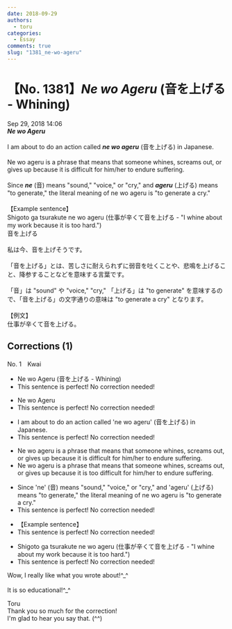 ```yaml
---
date: 2018-09-29
authors:
  - toru
categories:
  - Essay
comments: true
slug: "1381_ne-wo-ageru"
---
```


# 【No. 1381】<strong><em>Ne wo Ageru</em></strong> (音を上げる - Whining)
<div class="date">Sep 29, 2018 14:06</div>
<div id="post"><div id="body_show_ori">
<strong><em>Ne wo Ageru</em></strong><br/><br/>I am about to do an action called <strong><em>ne wo ageru</em></strong> (音を上げる) in Japanese.<br/><br/>Ne wo ageru is a phrase that means that someone whines, screams out, or gives up because it is difficult for him/her to endure suffering.<br/><br/>Since <strong><em>ne</em></strong> (音) means "sound," "voice," or "cry," and <strong><em>ageru</em></strong> (上げる) means "to generate," the literal meaning of ne wo ageru is "to generate a cry."<br/><br/>【Example sentence】<br/>Shigoto ga tsurakute ne wo ageru (仕事が辛くて音を上げる - "I whine about my work because it is too hard.")
</div></div>

<!-- more -->

<div id="post_ja"><div id="body_show_mo">
音を上げる<br/><br/>私は今、音を上げそうです。<br/><br/>「音を上げる」とは、苦しさに耐えられずに弱音を吐くことや、悲鳴を上げること、降参することなどを意味する言葉です。<br/><br/>「音」は "sound" や "voice," "cry," 「上げる」は "to generate" を意味するので、「音を上げる」の文字通りの意味は "to generate a cry" となります。<br/><br/>【例文】<br/>仕事が辛くて音を上げる。
</div></div>

## Corrections (1)
<div id="block"><div class="first_name"> No. 1　<span class="just_name">Kwai</span></div><div id="block2">
<ul class="correction_field">
<li class="incorrect">Ne wo Ageru (音を上げる - Whining)</li>
<li class="corrected perfect">This sentence is perfect! No correction needed!</li>
</ul>
<ul class="correction_field">
<li class="incorrect">Ne wo Ageru</li>
<li class="corrected perfect">This sentence is perfect! No correction needed!</li>
</ul>
<ul class="correction_field">
<li class="incorrect">I am about to do an action called 'ne wo ageru' (音を上げる) in Japanese.</li>
<li class="corrected perfect">This sentence is perfect! No correction needed!</li>
</ul>
<ul class="correction_field">
<li class="incorrect">Ne wo ageru is a phrase that means that someone whines, screams out, or gives up because it is difficult for him/her to endure suffering.</li>
<li class="corrected correct">
Ne wo ageru is a phrase that means that someone whines, screams out, or gives up because it is <span class="f_red">too </span>difficult for him/her to endure suffering.
</li>
</ul>
<ul class="correction_field">
<li class="incorrect">Since 'ne' (音) means "sound," "voice," or "cry," and 'ageru' (上げる) means "to generate," the literal meaning of ne wo ageru is "to generate a cry."</li>
<li class="corrected perfect">This sentence is perfect! No correction needed!</li>
</ul>
<ul class="correction_field">
<li class="incorrect">【Example sentence】</li>
<li class="corrected perfect">This sentence is perfect! No correction needed!</li>
</ul>
<ul class="correction_field">
<li class="incorrect">Shigoto ga tsurakute ne wo ageru (仕事が辛くて音を上げる - "I whine about my work because it is too hard.")</li>
<li class="corrected perfect">This sentence is perfect! No correction needed!</li>
</ul>
<p class="comment_small">
 Wow, I really like what you wrote about!^_^
 <br/>
 <br/>
 It is so educational!^_^
</p>

</div><div class="name"><span class="just_name">Toru</span><br>
Thank you so much for the correction!<br/>I'm glad to hear you say that. (^^)
</div>
</div>
